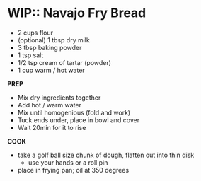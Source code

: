 WIP:: Navajo Fry Bread
================================================================================
- 2 cups flour
- (optional) 1 tbsp dry milk
- 3 tbsp baking powder
- 1 tsp salt
- 1/2 tsp cream of tartar (powder)
- 1 cup warm / hot water

**PREP**
- Mix dry ingredients together
- Add hot / warm water
- Mix until homogenious (fold and work)
- Tuck ends under, place in bowl and cover
- Wait 20min for it to rise

**COOK**
- take a golf ball size chunk of dough, flatten out into thin disk
    - use your hands or a roll pin
- place in frying pan; oil at 350 degrees
